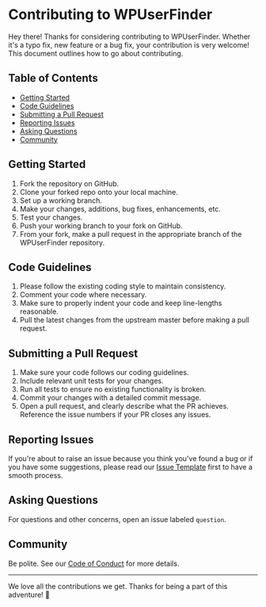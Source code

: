 # Contributing to WPUserFinder

Hey there! Thanks for considering contributing to WPUserFinder. Whether it's a typo fix, new feature or a bug fix, your contribution is very welcome! This document outlines how to go about contributing.

## Table of Contents

- [Getting Started](#getting-started)
- [Code Guidelines](#code-guidelines)
- [Submitting a Pull Request](#submitting-a-pull-request)
- [Reporting Issues](#reporting-issues)
- [Asking Questions](#asking-questions)
- [Community](#community)

## Getting Started

1. Fork the repository on GitHub.
2. Clone your forked repo onto your local machine.
3. Set up a working branch.
4. Make your changes, additions, bug fixes, enhancements, etc.
5. Test your changes.
6. Push your working branch to your fork on GitHub.
7. From your fork, make a pull request in the appropriate branch of the WPUserFinder repository.

## Code Guidelines

1. Please follow the existing coding style to maintain consistency.
2. Comment your code where necessary.
3. Make sure to properly indent your code and keep line-lengths reasonable.
4. Pull the latest changes from the upstream master before making a pull request.

## Submitting a Pull Request

1. Make sure your code follows our coding guidelines.
2. Include relevant unit tests for your changes.
3. Run all tests to ensure no existing functionality is broken.
4. Commit your changes with a detailed commit message.
5. Open a pull request, and clearly describe what the PR achieves. Reference the issue numbers if your PR closes any issues.

## Reporting Issues

If you're about to raise an issue because you think you've found a bug or if you have some suggestions, please read our [Issue Template](.github/ISSUE_TEMPLATE) first to have a smooth process.

## Asking Questions

For questions and other concerns, open an issue labeled `question`.

## Community

Be polite. See our [Code of Conduct](.CODE_OF_CONDUCTmd) for more details.

---

We love all the contributions we get. Thanks for being a part of this adventure! 🎉
